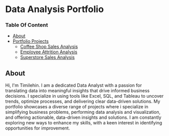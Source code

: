 # Data Analysis Portfolio

  ### Table Of Content
  - [About](#About)
  - [Portfolio Projects](#PortfolioProjects)
      - [Coffee Shop Sales Analysis](#CoffeeShopSalesAnalysis)
      - [Employee Attrition Analysis](#EmployeeAttritionAnalysis)
      - [Superstore Sales Analysis](#SuperstoreSalesAnalysis)

  ## About
Hi, I'm Timilehin. I am a dedicated Data Analyst with a passion for translating data into meaningful insights that drive informed business decisions. I specialize in using tools like Excel, SQL, and Tableau to uncover trends, optimize processes, and delivering clear data-driven solutions. My portfolio showcases a diverse range of projects where i specialize in simplifying business problems, performing data analysis and visualization, and offering actionable, data-driven insights and solutions.
I am constantly exploring new ways to enhance my skills, with a keen interest in identifying opportunities for improvement.


